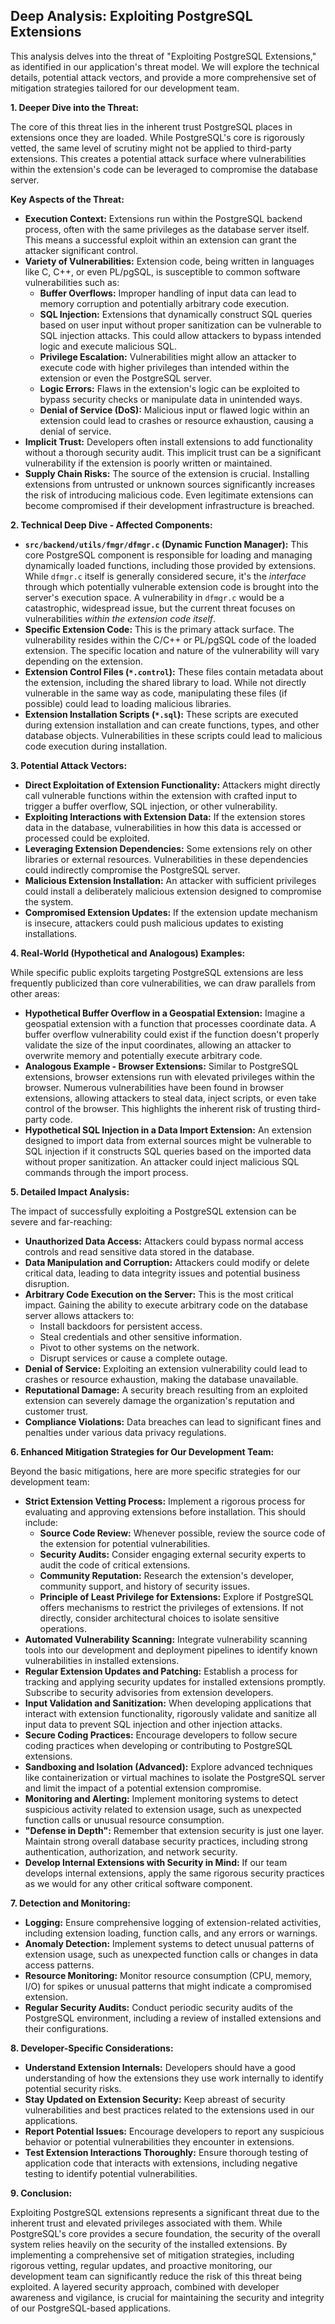 ## Deep Analysis: Exploiting PostgreSQL Extensions

This analysis delves into the threat of "Exploiting PostgreSQL Extensions," as identified in our application's threat model. We will explore the technical details, potential attack vectors, and provide a more comprehensive set of mitigation strategies tailored for our development team.

**1. Deeper Dive into the Threat:**

The core of this threat lies in the inherent trust PostgreSQL places in extensions once they are loaded. While PostgreSQL's core is rigorously vetted, the same level of scrutiny might not be applied to third-party extensions. This creates a potential attack surface where vulnerabilities within the extension's code can be leveraged to compromise the database server.

**Key Aspects of the Threat:**

* **Execution Context:** Extensions run within the PostgreSQL backend process, often with the same privileges as the database server itself. This means a successful exploit within an extension can grant the attacker significant control.
* **Variety of Vulnerabilities:**  Extension code, being written in languages like C, C++, or even PL/pgSQL, is susceptible to common software vulnerabilities such as:
    * **Buffer Overflows:**  Improper handling of input data can lead to memory corruption and potentially arbitrary code execution.
    * **SQL Injection:**  Extensions that dynamically construct SQL queries based on user input without proper sanitization can be vulnerable to SQL injection attacks. This could allow attackers to bypass intended logic and execute malicious SQL.
    * **Privilege Escalation:** Vulnerabilities might allow an attacker to execute code with higher privileges than intended within the extension or even the PostgreSQL server.
    * **Logic Errors:** Flaws in the extension's logic can be exploited to bypass security checks or manipulate data in unintended ways.
    * **Denial of Service (DoS):**  Malicious input or flawed logic within an extension could lead to crashes or resource exhaustion, causing a denial of service.
* **Implicit Trust:**  Developers often install extensions to add functionality without a thorough security audit. This implicit trust can be a significant vulnerability if the extension is poorly written or maintained.
* **Supply Chain Risks:** The source of the extension is crucial. Installing extensions from untrusted or unknown sources significantly increases the risk of introducing malicious code. Even legitimate extensions can become compromised if their development infrastructure is breached.

**2. Technical Deep Dive - Affected Components:**

* **`src/backend/utils/fmgr/dfmgr.c` (Dynamic Function Manager):** This core PostgreSQL component is responsible for loading and managing dynamically loaded functions, including those provided by extensions. While `dfmgr.c` itself is generally considered secure, it's the *interface* through which potentially vulnerable extension code is brought into the server's execution space. A vulnerability in `dfmgr.c` would be a catastrophic, widespread issue, but the current threat focuses on vulnerabilities *within the extension code itself*.
* **Specific Extension Code:** This is the primary attack surface. The vulnerability resides within the C/C++ or PL/pgSQL code of the loaded extension. The specific location and nature of the vulnerability will vary depending on the extension.
* **Extension Control Files (`*.control`):** These files contain metadata about the extension, including the shared library to load. While not directly vulnerable in the same way as code, manipulating these files (if possible) could lead to loading malicious libraries.
* **Extension Installation Scripts (`*.sql`):** These scripts are executed during extension installation and can create functions, types, and other database objects. Vulnerabilities in these scripts could lead to malicious code execution during installation.

**3. Potential Attack Vectors:**

* **Direct Exploitation of Extension Functionality:** Attackers might directly call vulnerable functions within the extension with crafted input to trigger a buffer overflow, SQL injection, or other vulnerability.
* **Exploiting Interactions with Extension Data:** If the extension stores data in the database, vulnerabilities in how this data is accessed or processed could be exploited.
* **Leveraging Extension Dependencies:** Some extensions rely on other libraries or external resources. Vulnerabilities in these dependencies could indirectly compromise the PostgreSQL server.
* **Malicious Extension Installation:** An attacker with sufficient privileges could install a deliberately malicious extension designed to compromise the system.
* **Compromised Extension Updates:** If the extension update mechanism is insecure, attackers could push malicious updates to existing installations.

**4. Real-World (Hypothetical and Analogous) Examples:**

While specific public exploits targeting PostgreSQL extensions are less frequently publicized than core vulnerabilities, we can draw parallels from other areas:

* **Hypothetical Buffer Overflow in a Geospatial Extension:** Imagine a geospatial extension with a function that processes coordinate data. A buffer overflow vulnerability could exist if the function doesn't properly validate the size of the input coordinates, allowing an attacker to overwrite memory and potentially execute arbitrary code.
* **Analogous Example - Browser Extensions:** Similar to PostgreSQL extensions, browser extensions run with elevated privileges within the browser. Numerous vulnerabilities have been found in browser extensions, allowing attackers to steal data, inject scripts, or even take control of the browser. This highlights the inherent risk of trusting third-party code.
* **Hypothetical SQL Injection in a Data Import Extension:** An extension designed to import data from external sources might be vulnerable to SQL injection if it constructs SQL queries based on the imported data without proper sanitization. An attacker could inject malicious SQL commands through the import process.

**5. Detailed Impact Analysis:**

The impact of successfully exploiting a PostgreSQL extension can be severe and far-reaching:

* **Unauthorized Data Access:** Attackers could bypass normal access controls and read sensitive data stored in the database.
* **Data Manipulation and Corruption:**  Attackers could modify or delete critical data, leading to data integrity issues and potential business disruption.
* **Arbitrary Code Execution on the Server:** This is the most critical impact. Gaining the ability to execute arbitrary code on the database server allows attackers to:
    * Install backdoors for persistent access.
    * Steal credentials and other sensitive information.
    * Pivot to other systems on the network.
    * Disrupt services or cause a complete outage.
* **Denial of Service:**  Exploiting an extension vulnerability could lead to crashes or resource exhaustion, making the database unavailable.
* **Reputational Damage:** A security breach resulting from an exploited extension can severely damage the organization's reputation and customer trust.
* **Compliance Violations:** Data breaches can lead to significant fines and penalties under various data privacy regulations.

**6. Enhanced Mitigation Strategies for Our Development Team:**

Beyond the basic mitigations, here are more specific strategies for our development team:

* **Strict Extension Vetting Process:** Implement a rigorous process for evaluating and approving extensions before installation. This should include:
    * **Source Code Review:** Whenever possible, review the source code of the extension for potential vulnerabilities.
    * **Security Audits:** Consider engaging external security experts to audit the code of critical extensions.
    * **Community Reputation:** Research the extension's developer, community support, and history of security issues.
    * **Principle of Least Privilege for Extensions:** Explore if PostgreSQL offers mechanisms to restrict the privileges of extensions. If not directly, consider architectural choices to isolate sensitive operations.
* **Automated Vulnerability Scanning:** Integrate vulnerability scanning tools into our development and deployment pipelines to identify known vulnerabilities in installed extensions.
* **Regular Extension Updates and Patching:** Establish a process for tracking and applying security updates for installed extensions promptly. Subscribe to security advisories from extension developers.
* **Input Validation and Sanitization:** When developing applications that interact with extension functionality, rigorously validate and sanitize all input data to prevent SQL injection and other injection attacks.
* **Secure Coding Practices:** Encourage developers to follow secure coding practices when developing or contributing to PostgreSQL extensions.
* **Sandboxing and Isolation (Advanced):**  Explore advanced techniques like containerization or virtual machines to isolate the PostgreSQL server and limit the impact of a potential extension compromise.
* **Monitoring and Alerting:** Implement monitoring systems to detect suspicious activity related to extension usage, such as unexpected function calls or unusual resource consumption.
* **"Defense in Depth":**  Remember that extension security is just one layer. Maintain strong overall database security practices, including strong authentication, authorization, and network security.
* **Develop Internal Extensions with Security in Mind:** If our team develops internal extensions, apply the same rigorous security practices as we would for any other critical software component.

**7. Detection and Monitoring:**

* **Logging:** Ensure comprehensive logging of extension-related activities, including extension loading, function calls, and any errors or warnings.
* **Anomaly Detection:** Implement systems to detect unusual patterns of extension usage, such as unexpected function calls or changes in data access patterns.
* **Resource Monitoring:** Monitor resource consumption (CPU, memory, I/O) for spikes or unusual patterns that might indicate a compromised extension.
* **Regular Security Audits:** Conduct periodic security audits of the PostgreSQL environment, including a review of installed extensions and their configurations.

**8. Developer-Specific Considerations:**

* **Understand Extension Internals:** Developers should have a good understanding of how the extensions they use work internally to identify potential security risks.
* **Stay Updated on Extension Security:** Keep abreast of security vulnerabilities and best practices related to the extensions used in our applications.
* **Report Potential Issues:** Encourage developers to report any suspicious behavior or potential vulnerabilities they encounter in extensions.
* **Test Extension Interactions Thoroughly:**  Ensure thorough testing of application code that interacts with extensions, including negative testing to identify potential vulnerabilities.

**9. Conclusion:**

Exploiting PostgreSQL extensions represents a significant threat due to the inherent trust and elevated privileges associated with them. While PostgreSQL's core provides a secure foundation, the security of the overall system relies heavily on the security of the installed extensions. By implementing a comprehensive set of mitigation strategies, including rigorous vetting, regular updates, and proactive monitoring, our development team can significantly reduce the risk of this threat being exploited. A layered security approach, combined with developer awareness and vigilance, is crucial for maintaining the security and integrity of our PostgreSQL-based applications.
